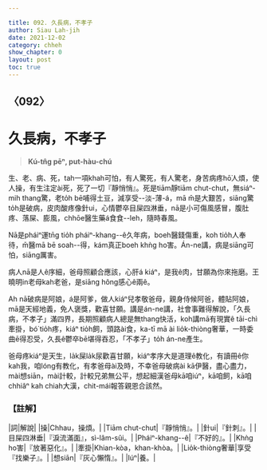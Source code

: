 ```yaml
---

title: 092. 久長病，不孝子
author: Siau Lah-jih
date: 2021-12-02
category: chheh
show_chapter: 0
layout: post
toc: true
---
```

  
## 〈092〉
# 久長病，不孝子
>**Kú-tn̂g pēⁿ, put-hàu-chú**
 
生、老、病、死，tah一項khah可怕，有人驚死，有人驚老，身苦病疼hō͘人煩，使人操，有生注定ài死，死了一切『靜悄悄』。死是tiām靜tiām chut-chut，無siáⁿ-mih thang驚，老to̍h bē哺得土豆，減享受--淡-薄-á，mā m̄是大艱苦，siāng驚to̍h是破病，皮肉酸疼像針ui，心情鬱卒目屎四淋垂，nā是小可傷風感冒，腹肚疼、落屎、膨風，chhōe醫生藥á食食--leh，隨時春風。

Nā是pháiⁿ運tn̄g tio̍h pháiⁿ-khang--ê久年病，boeh醫錢傷重，koh tio̍h人奉待，m̄醫mā bē soah--得，kám真正boeh khǹg ho͘害。Án-ne講，病是siāng可怕，siāng厲害。

病人nā是人ê序細，爸母照顧合應該，心肝á kiáⁿ，是我ê肉，甘願為你來拖磨。王曉明in老母kah老爸，是siāng hông感心ê兩ê。

Ah nā破病是阿娘，á是阿爹，做人kiáⁿ兒孝敬爸母，親身侍候阿爸，體貼阿娘，mā是天經地義，免人褒獎，歡喜甘願。講是án-ne講，社會事難得解說，「久長病，不孝子」滿四界，長期照顧病人總是無thang快活，koh講mā有現實ê tāi-chì牽掛，bó͘ tio̍h疼，kiáⁿ tio̍h飼，頭路ài食，ka-tī mā ài lio̍k-thiòng奢華，一時委曲ē得忍受，久長ê鬱卒bē堪得吞忍，「不孝子」to̍h án-ne產生。

爸母疼kiáⁿ是天生，la̍k屎la̍k尿歡喜甘願，kiáⁿ孝序大是道理ê教化，有讀冊ê你kah我，咱lóng有教化，有孝爸母ài及時，不幸爸母破病ài kā伊醫，盡心盡力，mài想siān，mài計較，計較兄弟無公平，想起細漢爸母kā咱iúⁿ，kā咱飼，kā咱chhiâⁿ kah chiah大漢，chit-mái報答親恩合該然。


### 【註解】

|詞|解說|
|操|Chhau，操煩。|
|Tiām chut-chut|『靜悄悄』。|
|針ui|『針刺』。|
|目屎四淋垂|『淚流滿面』，sì-lâm-sûi。|
|Pháiⁿ-khang--ê|『不好的』。|
|Khǹg ho͘害|『放著惡化』。|
|牽掛|Khian-kòa，khan-khòa。|
|Lio̍k-thiòng奢華|享受『找樂子』。|
|想siān|『灰心懶惰』。|
|Iúⁿ|養。|